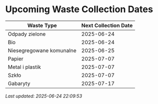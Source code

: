 # Upcoming Waste Collection Dates

| Waste Type | Next Collection Date |
|------------|----------------------|
| Odpady zielone | 2025-06-24 |
| Bio | 2025-06-24 |
| Niesegregowane komunalne | 2025-06-25 |
| Papier | 2025-07-07 |
| Metal i plastik | 2025-07-07 |
| Szkło | 2025-07-07 |
| Gabaryty | 2025-07-17 |


*Last updated: 2025-06-24 22:09:53*
